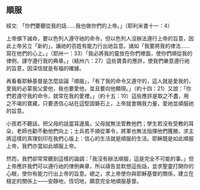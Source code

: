 ## 順服 ##

經文: 「你們要聽從我的話……我也做你們的上帝。」（耶利米書十一：4）



上帝頒下誡命，要以色列人遵守祂的命令，但以色列人沒辦法遵行上帝的旨意，因此上帝另立「新約」，讓祂的百姓有能力行出祂旨意。諸如「我要將我的律法……寫在他們的心上。」（耶卅一：33）「我必將我的靈放在你們裡面，使你們順從我的律例，謹守遵行我的典章。」（結卅六：27）這些寶貴的應許，使我們樂意遵行祂的旨意，因深信就是有福的確據。

再看看耶穌基督是怎麼談論「順服」，「有了我的命令又遵守的，這人就是愛我的，愛我的必蒙我父愛他，我也要愛他，並且要向他顯現。」（約十四：21）又說：「你們若遵守我的命令，就常在我的愛裡。」（約十五：10）這些應許是取之不盡，用之不竭的寶藏，只要憑信心站在這堅固磐石上，上帝就會賜我力量，愛祂並順服祂的旨意。

小孩若不聽話，把父母的話當耳邊風，父母就無法管教他們；學生若沒有受教的耳朵，老師也勸不動他們向上；士兵若不順從軍令，將軍也無法指揮他們獲勝。求主將這樣的真理刻印在我們心版上：信心的生活就是順服的生活。耶穌既是如此順服上帝，我們亦當如此順服上帝。

然而，我們卻常常聽到這樣的論調：「我沒有辦法順服，這是完全不可能的事。」但上帝應許我們可以遵行祂的律例典章，所以禱告並默想這些話，並求聖靈打開你的心眼，使你有能力行出上帝的旨意。總之，求上帝使你與耶穌基督的關係，建立在穩定的關係上——安靜地，恆切地，願意完全地順服基督。